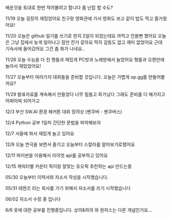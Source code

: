 배운것을 토대로 한번 적어볼려고 합니다
좀 난잡 할 수도?

11/19
오늘 굉장히 재밌었어요
친구랑 영화관에 가서 영화도 보고 같이 밥도 먹고 즐거웠어요!

11/20
오늘은 github 일기를 쓰기로 한지 2일이 되었는데요 까먹고 안쓸뻔 했어요
오늘은 그냥 집에서 늦게 일어나고 잠만 잔거 같아요 딱히 감동도 없고 재미 없었어요
근데 기숙사에 들어갔어요 그건 좀 화가 나네요..

11/26
오늘 수능을 다 친 형들과 재밌게 PC방과 노래방에서 놀았어요
형들과 오랜만에 놀아서 재밌었어요!

11/27
오늘부터 여러가지 대회들을 준비할 것입니다.
오늘은 가볍게 op.gg를 만들어볼까요?

11/29
발표자료를 계속해서 만들었다 너무 힘들고 화가났다
그래도 준비를 다 해가지고 어찌어찌 되어가고 

12/3
부산 SW.AI 환경 해커톤 대회 장려상 (벤쿠버 - 벤쿠버스)

12/4
Python 공부 1일차 간단한 문법을 파악해보자

12/7
서울에 와서 재밌게 놀고 있어요

12/9
오늘 연극을 보면서 즐기고 오늘부터 스칼라를 알아보기로했어요

12/11
파이썬을 이용해서 라이엇 api를 공부하고 있어요

12/15
캐릭터별 카운터 픽이랑 잘맞는 듀오픽 추천하는 api 만드는중

05/30
오늘부터 이력서와 자소서 작성을 시작했습니다.

05/31
테렌즈 라는 회사를 가기 위해서 자소서를 쓰기 시작했습니다

06/02
자소서 수정 중 입니다

6/6
옷에 대한 공부를 진행중입니다. 상의&하의 와 원피스는 다른 개념인가요...
